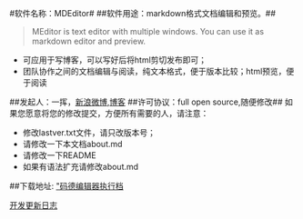 ﻿#软件名称：MDEditor#
##软件用途：markdown格式文档编辑和预览。##
>MEditor is text editor with multiple windows. You can use it as markdown editor and preview. 

- 可应用于写博客，可以写好后将html剪切发布即可；
- 团队协作之间的文档编辑与阅读，纯文本格式，便于版本比较；html预览，便于阅读

##发起人：一挥，[新浪微博](http://weibo.com/5d13 "一挥间的新浪微博"),[博客](http://cnblogs.com/yihuiso "一挥间的博客")
##许可协议：full open source,随便修改##
如果您愿意将您的修改提交，方便所有需要的人，请注意：

+	修改lastver.txt文件，请只改版本号；
+	请修改一下本文档about.md
+	请修改一下README
+	如果有语法扩充请修改about.md

##下载地址: ["码德编辑器执行档](https://github.com/5d13cn/MEditor/raw/master/exeoutput/MDEditor.exe "码德编辑器下载")

[开发更新日志](https://github.com/5d13cn/MEditor/blob/master/resoucesdocs/about.md)